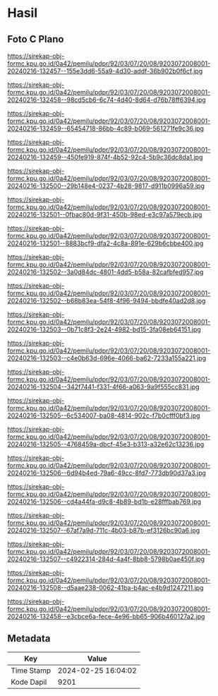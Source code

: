 # Hasil

## Foto C Plano

https://sirekap-obj-formc.kpu.go.id/0a42/pemilu/pdpr/92/03/07/20/08/9203072008001-20240216-132457--155e3dd6-55a9-4d30-addf-36b902b0f6cf.jpg

https://sirekap-obj-formc.kpu.go.id/0a42/pemilu/pdpr/92/03/07/20/08/9203072008001-20240216-132458--98cd5cb6-6c74-4d40-8d64-d76b78ff6394.jpg

https://sirekap-obj-formc.kpu.go.id/0a42/pemilu/pdpr/92/03/07/20/08/9203072008001-20240216-132459--65454718-86bb-4c89-b069-561271fe9c36.jpg

https://sirekap-obj-formc.kpu.go.id/0a42/pemilu/pdpr/92/03/07/20/08/9203072008001-20240216-132459--450fe919-874f-4b52-92c4-5b9c36dc8da1.jpg

https://sirekap-obj-formc.kpu.go.id/0a42/pemilu/pdpr/92/03/07/20/08/9203072008001-20240216-132500--29b148e4-0237-4b28-9817-d911b0996a59.jpg

https://sirekap-obj-formc.kpu.go.id/0a42/pemilu/pdpr/92/03/07/20/08/9203072008001-20240216-132501--0fbac80d-9f31-450b-98ed-e3c97a579ecb.jpg

https://sirekap-obj-formc.kpu.go.id/0a42/pemilu/pdpr/92/03/07/20/08/9203072008001-20240216-132501--8883bcf9-dfa2-4c8a-891e-629b6cbbe400.jpg

https://sirekap-obj-formc.kpu.go.id/0a42/pemilu/pdpr/92/03/07/20/08/9203072008001-20240216-132502--3a0d84dc-4801-4dd5-b58a-82cafbfed957.jpg

https://sirekap-obj-formc.kpu.go.id/0a42/pemilu/pdpr/92/03/07/20/08/9203072008001-20240216-132502--b68b83ea-54f8-4f96-9494-bbdfe40ad2d8.jpg

https://sirekap-obj-formc.kpu.go.id/0a42/pemilu/pdpr/92/03/07/20/08/9203072008001-20240216-132503--0b71c8f3-2e24-4982-bd15-3fa08eb64151.jpg

https://sirekap-obj-formc.kpu.go.id/0a42/pemilu/pdpr/92/03/07/20/08/9203072008001-20240216-132503--c4e0b63d-696e-4066-ba62-7233a155a221.jpg

https://sirekap-obj-formc.kpu.go.id/0a42/pemilu/pdpr/92/03/07/20/08/9203072008001-20240216-132504--342f7441-f331-4f66-a063-9a9f555cc831.jpg

https://sirekap-obj-formc.kpu.go.id/0a42/pemilu/pdpr/92/03/07/20/08/9203072008001-20240216-132505--6c534007-ba08-4814-902c-f7b0cfff0bf3.jpg

https://sirekap-obj-formc.kpu.go.id/0a42/pemilu/pdpr/92/03/07/20/08/9203072008001-20240216-132505--4768459a-dbcf-45e3-b313-a32e62c13236.jpg

https://sirekap-obj-formc.kpu.go.id/0a42/pemilu/pdpr/92/03/07/20/08/9203072008001-20240216-132506--6d94b4ed-79a6-49cc-8fd7-773db90d37a3.jpg

https://sirekap-obj-formc.kpu.go.id/0a42/pemilu/pdpr/92/03/07/20/08/9203072008001-20240216-132506--cd4a44fa-d9c8-4b89-bd1b-e28fffbab769.jpg

https://sirekap-obj-formc.kpu.go.id/0a42/pemilu/pdpr/92/03/07/20/08/9203072008001-20240216-132507--67af7a9d-711c-4b03-b87b-ef3126bc90a6.jpg

https://sirekap-obj-formc.kpu.go.id/0a42/pemilu/pdpr/92/03/07/20/08/9203072008001-20240216-132507--c4922314-284d-4a4f-8bb8-5798b0ae450f.jpg

https://sirekap-obj-formc.kpu.go.id/0a42/pemilu/pdpr/92/03/07/20/08/9203072008001-20240216-132508--d5aae238-0062-41ba-b4ac-e4b9d1247211.jpg

https://sirekap-obj-formc.kpu.go.id/0a42/pemilu/pdpr/92/03/07/20/08/9203072008001-20240216-132458--e3cbce6a-fece-4e96-bb65-906b460127a2.jpg


## Metadata

| Key        | Value               |
| ---------- | ------------------- |
| Time Stamp | 2024-02-25 16:04:02 |
| Kode Dapil | 9201                |



